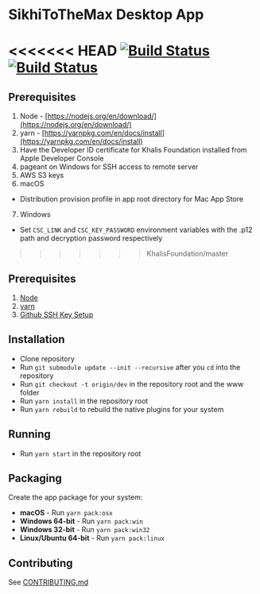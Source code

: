 SikhiToTheMax Desktop App
=========================

<<<<<<< HEAD
[![Build Status](https://api.travis-ci.org/KhalisFoundation/sttm-desktop.svg?branch=release)](https://travis-ci.org/KhalisFoundation/sttm-desktop) [![Build Status](https://ci.appveyor.com/api/projects/status/github/khalisfoundation/sttm-desktop?branch=release&svg=true)](https://ci.appveyor.com/project/navdeepsinghkhalsa/sttm-desktop)
=======
## Prerequisites
 1. Node - [https://nodejs.org/en/download/](https://nodejs.org/en/download/)
 2. yarn - [https://yarnpkg.com/en/docs/install](https://yarnpkg.com/en/docs/install)
 3. Have the Developer ID certificate for Khalis Foundation installed from Apple Developer Console
 4. pageant on Windows for SSH access to remote server
 5. AWS S3 keys
 6. macOS
   * Distribution provision profile in app root directory for Mac App Store
 7. Windows
   * Set `CSC_LINK` and `CSC_KEY_PASSWORD` environment variables with the .p12 path and decryption password respectively
>>>>>>> KhalisFoundation/master

## Prerequisites
 1. [Node](https://nodejs.org/en/download/)
 2. [yarn](https://yarnpkg.com/en/docs/install)
 3. [Github SSH Key Setup](https://help.github.com/articles/connecting-to-github-with-ssh/)
 
## Installation
 * Clone repository
 * Run `git submodule update --init --recursive` after you `cd` into the repository
 * Run `git checkout -t origin/dev` in the repository root and the www folder
 * Run `yarn install` in the repository root
 * Run `yarn rebuild` to rebuild the native plugins for your system

## Running
 * Run `yarn start` in the repository root

## Packaging

Create the app package for your system:

 * **macOS** - Run `yarn pack:osx`
 * **Windows 64-bit** - Run `yarn pack:win`
 * **Windows 32-bit** - Run `yarn pack:win32`
 * **Linux/Ubuntu 64-bit** - Run `yarn pack:linux`

## Contributing
See [CONTRIBUTING.md](CONTRIBUTING.md)
